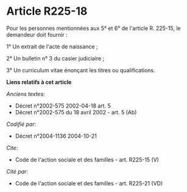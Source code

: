 # Article R225-18

Pour les personnes mentionnées aux 5° et 6° de l'article R. 225-15, le demandeur doit fournir :

1° Un extrait de l'acte de naissance ;

2° Un bulletin n° 3 du casier judiciaire ;

3° Un curriculum vitae énonçant les titres ou qualifications.

**Liens relatifs à cet article**

_Anciens textes_:

  - Décret n°2002-575 2002-04-18 art. 5
  - Décret n°2002-575 du 18 avril 2002 - art. 5 (Ab)

_Codifié par_:

  - Décret n°2004-1136 2004-10-21

_Cite_:

  - Code de l'action sociale et des familles - art. R225-15 (V)

_Cité par_:

  - Code de l'action sociale et des familles - art. R225-21 (VD)
